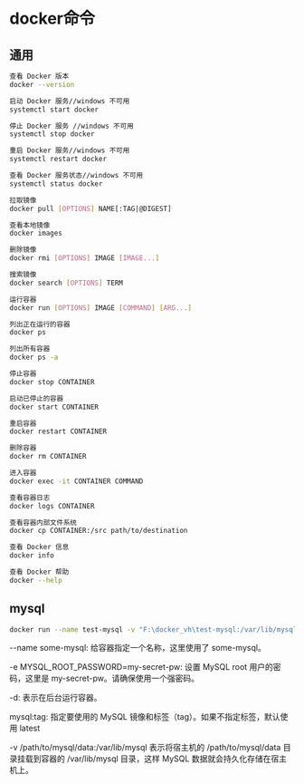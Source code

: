 # docker命令
## 通用
```bash
查看 Docker 版本
docker --version

启动 Docker 服务//windows 不可用
systemctl start docker

停止 Docker 服务 //windows 不可用
systemctl stop docker

重启 Docker 服务//windows 不可用
systemctl restart docker

查看 Docker 服务状态//windows 不可用
systemctl status docker

拉取镜像
docker pull [OPTIONS] NAME[:TAG|@DIGEST]

查看本地镜像
docker images

删除镜像
docker rmi [OPTIONS] IMAGE [IMAGE...]

搜索镜像
docker search [OPTIONS] TERM

运行容器
docker run [OPTIONS] IMAGE [COMMAND] [ARG...]

列出正在运行的容器
docker ps

列出所有容器
docker ps -a

停止容器
docker stop CONTAINER

启动已停止的容器
docker start CONTAINER

重启容器
docker restart CONTAINER

删除容器
docker rm CONTAINER

进入容器
docker exec -it CONTAINER COMMAND

查看容器日志
docker logs CONTAINER

查看容器内部文件系统
docker cp CONTAINER:/src path/to/destination

查看 Docker 信息
docker info

查看 Docker 帮助
docker --help
```
## mysql
```bash
docker run --name test-mysql -v "F:\docker_vh\test-mysql:/var/lib/mysql" -e MYSQL_ROOT_PASSWORD=root -e MYSQL_DATABASE=Gorm -p 3008:3306 mysql
```


--name some-mysql: 给容器指定一个名称，这里使用了 some-mysql。

-e MYSQL_ROOT_PASSWORD=my-secret-pw: 设置 MySQL root 用户的密码，这里是 my-secret-pw。请确保使用一个强密码。

-d: 表示在后台运行容器。

mysql:tag: 指定要使用的 MySQL 镜像和标签（tag）。如果不指定标签，默认使用 latest

-v /path/to/mysql/data:/var/lib/mysql 表示将宿主机的 /path/to/mysql/data 目录挂载到容器的 /var/lib/mysql 目录，这样 MySQL 数据就会持久化存储在宿主机上。
